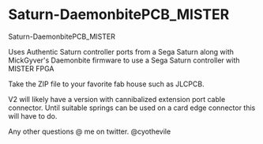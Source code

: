 # Saturn-DaemonbitePCB_MISTER
Saturn-DaemonbitePCB_MISTER


Uses Authentic Saturn controller ports from a Sega Saturn along with MickGyver's Daemonbite firmware to use a Sega Saturn controller with MISTER FPGA


Take the ZIP file to your favorite fab house such as JLCPCB.  

V2 will likely have a version with cannibalized extension port cable connector.  Until suitable springs can be used on a card edge connector this will have to do.


Any other questions @ me on twitter.  @cyothevile
